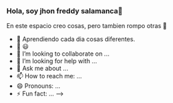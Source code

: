### Hola, soy jhon freddy salamanca👋

En este espacio creo cosas, pero tambien rompo otras 🤣

- 🔭 Aprendiendo cada dia cosas diferentes.
- 🌱 :smiley: 
- 👯 I’m looking to collaborate on ...
- 🤔 I’m looking for help with ...
- 💬 Ask me about ...
- 📫 How to reach me: ...
- 😄 Pronouns: ...
- ⚡ Fun fact: ...
-->
